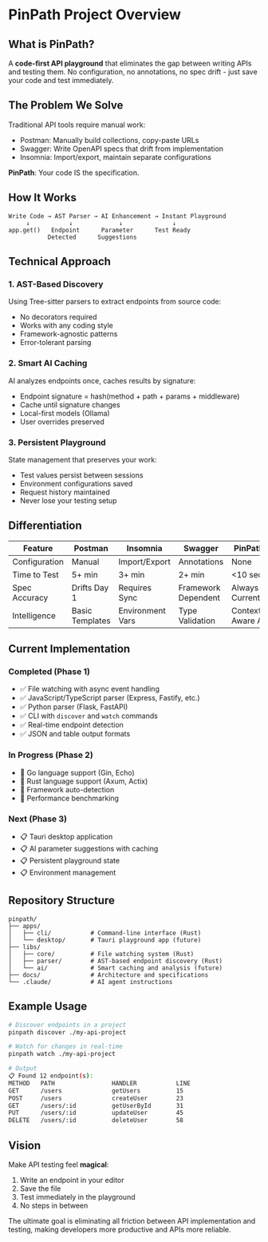 # PinPath Project Overview

## What is PinPath?

A **code-first API playground** that eliminates the gap between writing APIs and testing them. No configuration, no annotations, no spec drift - just save your code and test immediately.

## The Problem We Solve

Traditional API tools require manual work:
- Postman: Manually build collections, copy-paste URLs
- Swagger: Write OpenAPI specs that drift from implementation  
- Insomnia: Import/export, maintain separate configurations

**PinPath**: Your code IS the specification.

## How It Works

```
Write Code → AST Parser → AI Enhancement → Instant Playground
     ↓           ↓             ↓              ↓
app.get()   Endpoint      Parameter      Test Ready
           Detected      Suggestions    
```

## Technical Approach

### 1. AST-Based Discovery
Using Tree-sitter parsers to extract endpoints from source code:
- No decorators required
- Works with any coding style
- Framework-agnostic patterns
- Error-tolerant parsing

### 2. Smart AI Caching
AI analyzes endpoints once, caches results by signature:
- Endpoint signature = hash(method + path + params + middleware)
- Cache until signature changes
- Local-first models (Ollama)
- User overrides preserved

### 3. Persistent Playground
State management that preserves your work:
- Test values persist between sessions
- Environment configurations saved
- Request history maintained
- Never lose your testing setup

## Differentiation

| Feature | Postman | Insomnia | Swagger | PinPath |
|---------|---------|----------|---------|-----------|
| Configuration | Manual | Import/Export | Annotations | None |
| Time to Test | 5+ min | 3+ min | 2+ min | <10 sec |
| Spec Accuracy | Drifts Day 1 | Requires Sync | Framework Dependent | Always Current |
| Intelligence | Basic Templates | Environment Vars | Type Validation | Context-Aware AI |

## Current Implementation

### Completed (Phase 1)
- ✅ File watching with async event handling
- ✅ JavaScript/TypeScript parser (Express, Fastify, etc.)
- ✅ Python parser (Flask, FastAPI)
- ✅ CLI with `discover` and `watch` commands
- ✅ Real-time endpoint detection
- ✅ JSON and table output formats

### In Progress (Phase 2)  
- 🎯 Go language support (Gin, Echo)
- 🎯 Rust language support (Axum, Actix)
- 🎯 Framework auto-detection
- 🎯 Performance benchmarking

### Next (Phase 3)
- 📋 Tauri desktop application
- 📋 AI parameter suggestions with caching
- 📋 Persistent playground state
- 📋 Environment management

## Repository Structure

```
pinpath/
├── apps/
│   ├── cli/           # Command-line interface (Rust)
│   └── desktop/       # Tauri playground app (future)
├── libs/
│   ├── core/          # File watching system (Rust)
│   ├── parser/        # AST-based endpoint discovery (Rust)
│   └── ai/            # Smart caching and analysis (future)
├── docs/              # Architecture and specifications
└── .claude/           # AI agent instructions
```

## Example Usage

```bash
# Discover endpoints in a project
pinpath discover ./my-api-project

# Watch for changes in real-time
pinpath watch ./my-api-project

# Output
📋 Found 12 endpoint(s):
METHOD   PATH                HANDLER           LINE
GET      /users              getUsers          15
POST     /users              createUser        23
GET      /users/:id          getUserById       31
PUT      /users/:id          updateUser        45
DELETE   /users/:id          deleteUser        58
```

## Vision

Make API testing feel **magical**:
1. Write an endpoint in your editor
2. Save the file  
3. Test immediately in the playground
4. No steps in between

The ultimate goal is eliminating all friction between API implementation and testing, making developers more productive and APIs more reliable.

